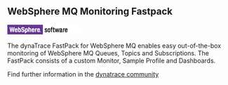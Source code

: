 ## WebSphere MQ Monitoring Fastpack

![images_community/download/attachments/25789254/logo_wssoftware.gif](images_community/download/attachments/25789254/logo_wssoftware.gif)

The dynaTrace FastPack for WebSphere MQ enables easy out-of-the-box monitoring of WebSphere MQ Queues, Topics and Subscriptions. The FastPack consists of a custom Monitor, Sample Profile and
Dashboards.

Find further information in the [dynatrace community](https://community.dynatrace.com/community/display/DL/WebSphere+MQ+Monitoring+Fastpack) 

